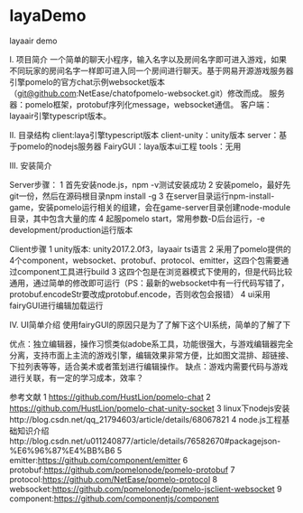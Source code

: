 # layaDemo
layaair demo

I. 项目简介
一个简单的聊天小程序，输入名字以及房间名字即可进入游戏，如果不同玩家的房间名字一样即可进入同一个房间进行聊天。基于网易开源游戏服务器引擎pomelo的官方chat示例websocket版本（git@github.com:NetEase/chatofpomelo-websocket.git）修改而成。
服务器：pomelo框架，protobuf序列化message，websocket通信。
客户端：layaair引擎typescript版本。


II. 目录结构
	client:laya引擎typescript版本
	client-unity：unity版本
	server：基于pomelo的nodejs服务器
	FairyGUI：laya版本ui工程
	tools：无用

III. 安装简介

Server步骤：
1 首先安装node.js，npm -v测试安装成功
2 安装pomelo，最好先git一份，然后在源码根目录npm install -g
3 在server目录运行npm-install-game，安装pomelo运行相关的组建，会在game-server目录创建node-module目录，其中包含大量的库
4 起服pomelo start，常用参数-D后台运行，-e development/production运行版本

Client步骤
1 unity版本: unity2017.2.0f3，layaair ts语言
2 采用了pomelo提供的4个component，websocket、protobuf、protocol、emitter，这四个包需要通过component工具进行build
3 这四个包是在浏览器模式下使用的，但是代码比较通用，通过简单的修改即可运行（PS：最新的websocket中有一行代码写错了，protobuf.encodeStr要改成protobuf.encode，否则收包会报错）
4 ui采用fairyGUI进行编辑加载运行

IV. UI简单介绍
使用fairyGUI的原因只是为了了解下这个UI系统，简单的了解了下

优点：独立编辑器，操作习惯类似adobe系工具，功能很强大，与游戏编辑器完全分离，支持市面上主流的游戏引擎，编辑效果非常方便，比如图文混排、超链接、下拉列表等等，适合美术或者策划进行编辑操作。
缺点：游戏内需要代码与游戏进行关联，有一定的学习成本，效率？


参考文献
1 https://github.com/HustLion/pomelo-chat
2 https://github.com/HustLion/pomelo-chat-unity-socket
3 linux下nodejs安装http://blog.csdn.net/qq_21794603/article/details/68067821
4 node.js工程基础知识介绍http://blog.csdn.net/u011240877/article/details/76582670#packagejson-%E6%96%87%E4%BB%B6
5 emitter:https://github.com/component/emitter
6 protobuf:https://github.com/pomelonode/pomelo-protobuf
7 protocol:https://github.com/NetEase/pomelo-protocol
8 websocket:https://github.com/pomelonode/pomelo-jsclient-websocket
9 component:https://github.com/componentjs/component